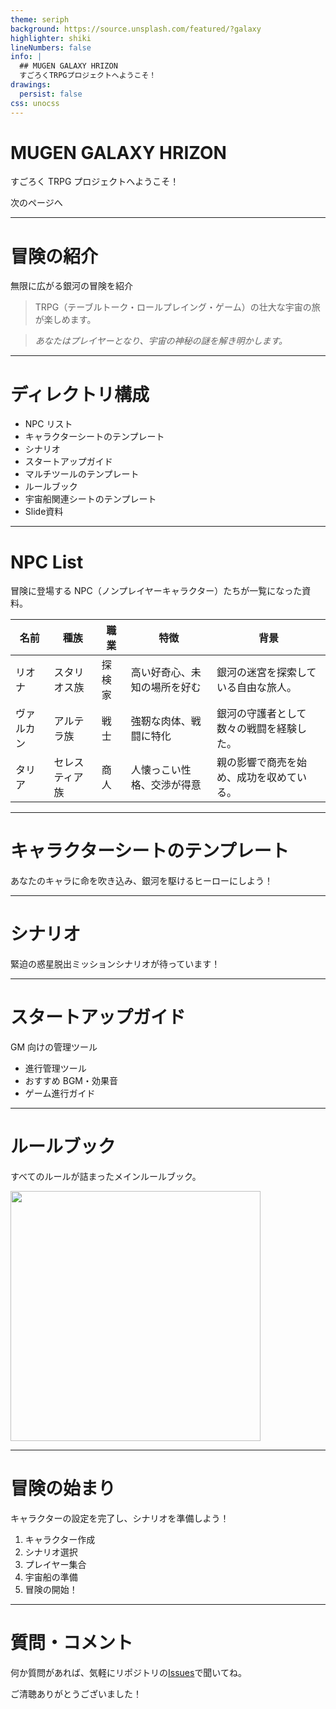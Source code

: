 ```yaml
---
theme: seriph
background: https://source.unsplash.com/featured/?galaxy
highlighter: shiki
lineNumbers: false
info: |
  ## MUGEN GALAXY HRIZON
  すごろくTRPGプロジェクトへようこそ！
drawings:
  persist: false
css: unocss
---
```


# MUGEN GALAXY HRIZON

すごろく TRPG プロジェクトへようこそ！

<div class="pt-12">
  <span @click="$slidev.nav.next" class="px-2 py-1 rounded cursor-pointer" hover="bg-white bg-opacity-10">
    次のページへ <carbon:arrow-right class="inline"/>
  </span>
</div>

<style>
@import './styles/custom.css';
</style>

---

# 冒険の紹介

無限に広がる銀河の冒険を紹介

> TRPG（テーブルトーク・ロールプレイング・ゲーム）の壮大な宇宙の旅が楽しめます。

> _あなたはプレイヤーとなり、宇宙の神秘の謎を解き明かします。_

<div class="abs-br m-6 flex gap-2">
  <a href="https://github.com/MGH-Sugoroku-TRPG" target="_blank" alt="GitHub"
    class="text-xl icon-btn opacity-50 !border-none !hover:text-white">
    <carbon-logo-github />
  </a>
</div>

---

# ディレクトリ構成

<v-clicks>

- NPC リスト
- キャラクターシートのテンプレート
- シナリオ
- スタートアップガイド
- マルチツールのテンプレート
- ルールブック
- 宇宙船関連シートのテンプレート
- Slide資料

</v-clicks>

---

# NPC List

冒険に登場する NPC（ノンプレイヤーキャラクター）たちが一覧になった資料。

<table>
    <thead>
        <tr>
            <th>名前</th>
            <th>種族</th>
            <th>職業</th>
            <th>特徴</th>
            <th>背景</th>
        </tr>
    </thead>
    <tbody>
        <tr>
            <td>リオナ</td>
            <td>スタリオス族</td>
            <td>探検家</td>
            <td>高い好奇心、未知の場所を好む</td>
            <td>銀河の迷宮を探索している自由な旅人。</td>
        </tr>
        <tr>
            <td>ヴァルカン</td>
            <td>アルテラ族</td>
            <td>戦士</td>
            <td>強靭な肉体、戦闘に特化</td>
            <td>銀河の守護者として数々の戦闘を経験した。</td>
        </tr>
        <tr>
            <td>タリア</td>
            <td>セレスティア族</td>
            <td>商人</td>
            <td>人懐っこい性格、交渉が得意</td>
            <td>親の影響で商売を始め、成功を収めている。</td>
        </tr>
    </tbody>
</table>

---

# キャラクターシートのテンプレート

あなたのキャラに命を吹き込み、銀河を駆けるヒーローにしよう！

---

# シナリオ

緊迫の惑星脱出ミッションシナリオが待っています！

---

# スタートアップガイド

GM 向けの管理ツール

<v-clicks>

- 進行管理ツール
- おすすめ BGM・効果音
- ゲーム進行ガイド

</v-clicks>

---

# ルールブック

すべてのルールが詰まったメインルールブック。

<div class="flex justify-start">
  <img src="https://source.unsplash.com/featured/?book,space" class="rounded-lg shadow-xl" width="400">
</div>

---

# 冒険の始まり

キャラクターの設定を完了し、シナリオを準備しよう！

<v-clicks>

1. キャラクター作成
2. シナリオ選択
3. プレイヤー集合
4. 宇宙船の準備
5. 冒険の開始！

</v-clicks>

---

# 質問・コメント

何か質問があれば、気軽にリポジトリの[Issues](https://github.com/MGH-Sugoroku-TRPG/Issues)で聞いてね。

<div class="pt-12">
  <span @click="$slidev.nav.next" class="px-2 py-1 rounded cursor-pointer" hover="bg-white bg-opacity-10">
    ご清聴ありがとうございました！ <carbon:rocket class="inline"/>
  </span>
</div>
